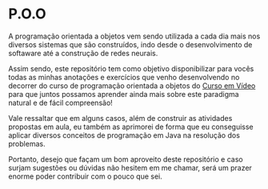 # P.O.O

A programação orientada a objetos vem sendo utilizada a cada dia mais nos diversos sistemas que são construídos, indo desde o desenvolvimento de softaware até a construção de redes neurais.

Assim sendo, este repositório tem como objetivo disponibilizar para vocês todas as minhas anotações e exercícios que venho desenvolvendo no decorrer do curso de programação orientada a objetos do [Curso em Vídeo](https://www.youtube.com/watch?v=KlIL63MeyMY&list=PLHz_AreHm4dkqe2aR0tQK74m8SFe-aGsY) para que juntos possamos aprender ainda mais sobre este paradigma natural e de fácil compreensão!

Vale ressaltar que em alguns casos, além de construir as atividades propostas em aula, eu também as aprimorei de forma que eu conseguisse aplicar diversos conceitos de programação em Java na resolução dos problemas.

Portanto, desejo que façam um bom aproveito deste repositório e caso surjam sugestões ou dúvidas não hesitem em me chamar, será um prazer enorme poder contribuir com o pouco que sei.
